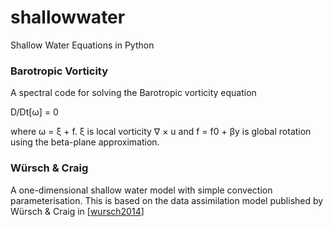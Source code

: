 # shallowwater
Shallow Water Equations in Python

### Barotropic Vorticity
A spectral code for solving the Barotropic vorticity equation

D/Dt[ω] = 0

where ω = ξ + f.  ξ is local vorticity ∇ × u and f = f0 + βy is global rotation using the beta-plane approximation.

### Würsch & Craig
A one-dimensional shallow water model with simple convection parameterisation.
This is based on the data assimilation model published by Würsch & Craig in [[wursch2014]]




[wursch2014]: http://www.schweizerbart.de/papers/metz/detail/23/82286/A_simple_dynamical_model_of_cumulus_convection_for_data_assimilation_research